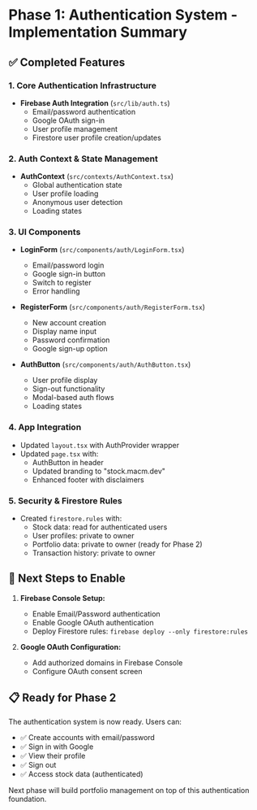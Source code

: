# Phase 1: Authentication System - Implementation Summary

## ✅ Completed Features

### 1. Core Authentication Infrastructure

- **Firebase Auth Integration** (`src/lib/auth.ts`)
  - Email/password authentication
  - Google OAuth sign-in
  - User profile management
  - Firestore user profile creation/updates

### 2. Auth Context & State Management

- **AuthContext** (`src/contexts/AuthContext.tsx`)
  - Global authentication state
  - User profile loading
  - Anonymous user detection
  - Loading states

### 3. UI Components

- **LoginForm** (`src/components/auth/LoginForm.tsx`)

  - Email/password login
  - Google sign-in button
  - Switch to register
  - Error handling

- **RegisterForm** (`src/components/auth/RegisterForm.tsx`)

  - New account creation
  - Display name input
  - Password confirmation
  - Google sign-up option

- **AuthButton** (`src/components/auth/AuthButton.tsx`)
  - User profile display
  - Sign-out functionality
  - Modal-based auth flows
  - Loading states

### 4. App Integration

- Updated `layout.tsx` with AuthProvider wrapper
- Updated `page.tsx` with:
  - AuthButton in header
  - Updated branding to "stock.macm.dev"
  - Enhanced footer with disclaimers

### 5. Security & Firestore Rules

- Created `firestore.rules` with:
  - Stock data: read for authenticated users
  - User profiles: private to owner
  - Portfolio data: private to owner (ready for Phase 2)
  - Transaction history: private to owner

## 🔧 Next Steps to Enable

1. **Firebase Console Setup:**

   - Enable Email/Password authentication
   - Enable Google OAuth authentication
   - Deploy Firestore rules: `firebase deploy --only firestore:rules`

2. **Google OAuth Configuration:**
   - Add authorized domains in Firebase Console
   - Configure OAuth consent screen

## 📋 Ready for Phase 2

The authentication system is now ready. Users can:

- ✅ Create accounts with email/password
- ✅ Sign in with Google
- ✅ View their profile
- ✅ Sign out
- ✅ Access stock data (authenticated)

Next phase will build portfolio management on top of this authentication foundation.

